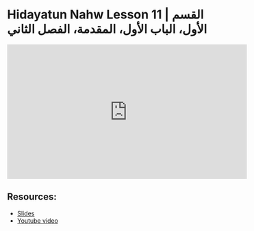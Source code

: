 # Hidayatun Nahw Lesson 11 | القسم الأول، الباب الأول، المقدمة، الفصل الثاني

<iframe width="560" height="315" src="https://www.youtube-nocookie.com/embed/0hZbf0oOZpA?start=0" frameborder="0" allow="accelerometer; autoplay; encrypted-media; gyroscope; picture-in-picture" allowfullscreen="allowfullscreen"></iframe><BR>



## Resources:
- [Slides](https://github.com/arshare/resources_balagha_pdfs)
- [Youtube video](https://www.youtube.com/watch?v=0hZbf0oOZpA&list=PLzn0qdi6JpdtdAyaM2yvvY1Yk9i4EpLHD&index=20)
